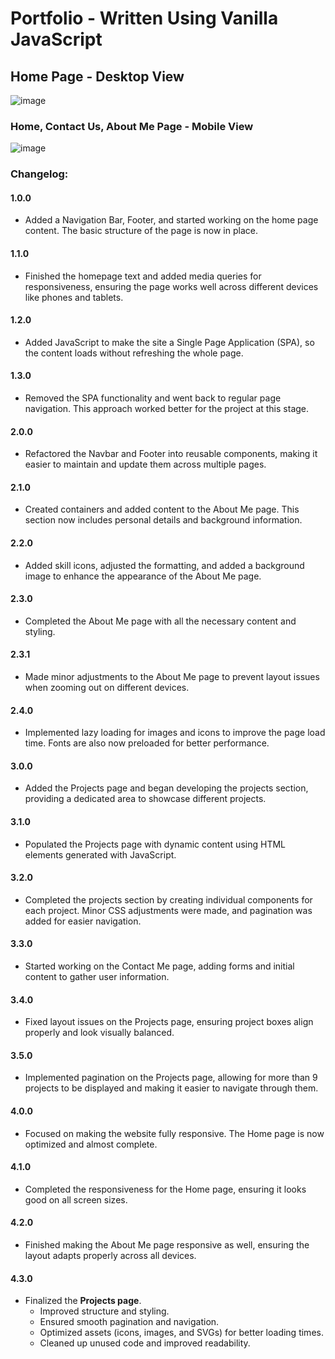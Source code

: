 # Portfolio - Written Using Vanilla JavaScript

## Home Page - Desktop View
![image](https://github.com/user-attachments/assets/e14302c9-3593-4f47-a774-3087e2e3b831)

### Home, Contact Us, About Me Page - Mobile View
![image](https://github.com/user-attachments/assets/b29e652d-e3f8-42c9-bc52-041c886a9c29)


### **Changelog:**

#### **1.0.0**

- Added a Navigation Bar, Footer, and started working on the home page content. The basic structure of the page is now in place.

#### **1.1.0**

- Finished the homepage text and added media queries for responsiveness, ensuring the page works well across different devices like phones and tablets.

#### **1.2.0**

- Added JavaScript to make the site a Single Page Application (SPA), so the content loads without refreshing the whole page.

#### **1.3.0**

- Removed the SPA functionality and went back to regular page navigation. This approach worked better for the project at this stage.

#### **2.0.0**

- Refactored the Navbar and Footer into reusable components, making it easier to maintain and update them across multiple pages.

#### **2.1.0**

- Created containers and added content to the About Me page. This section now includes personal details and background information.

#### **2.2.0**

- Added skill icons, adjusted the formatting, and added a background image to enhance the appearance of the About Me page.

#### **2.3.0**

- Completed the About Me page with all the necessary content and styling.

#### **2.3.1**

- Made minor adjustments to the About Me page to prevent layout issues when zooming out on different devices.

#### **2.4.0**

- Implemented lazy loading for images and icons to improve the page load time. Fonts are also now preloaded for better performance.

#### **3.0.0**

- Added the Projects page and began developing the projects section, providing a dedicated area to showcase different projects.

#### **3.1.0**

- Populated the Projects page with dynamic content using HTML elements generated with JavaScript.

#### **3.2.0**

- Completed the projects section by creating individual components for each project. Minor CSS adjustments were made, and pagination was added for easier navigation.

#### **3.3.0**

- Started working on the Contact Me page, adding forms and initial content to gather user information.

#### **3.4.0**

- Fixed layout issues on the Projects page, ensuring project boxes align properly and look visually balanced.

#### **3.5.0**

- Implemented pagination on the Projects page, allowing for more than 9 projects to be displayed and making it easier to navigate through them.

#### **4.0.0**

- Focused on making the website fully responsive. The Home page is now optimized and almost complete.

#### **4.1.0**

- Completed the responsiveness for the Home page, ensuring it looks good on all screen sizes.

#### **4.2.0**

- Finished making the About Me page responsive as well, ensuring the layout adapts properly across all devices.

#### **4.3.0**

- Finalized the **Projects page**.
  - Improved structure and styling.
  - Ensured smooth pagination and navigation.
  - Optimized assets (icons, images, and SVGs) for better loading times.
  - Cleaned up unused code and improved readability.
